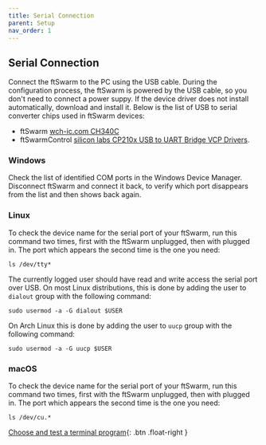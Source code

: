 ```yaml
---
title: Serial Connection
parent: Setup
nav_order: 1
---
```


## Serial Connection

Connect the ftSwarm to the PC using the USB cable. During the configuration process, the ftSwarm is powered by the USB cable, so you don't need to connect a power suppy.
If the device driver does not install automatically, download and install it. Below is the list of USB to serial converter chips used in ftSwarm devices:

- ftSwarm [wch-ic.com CH340C](http://www.wch-ic.com/downloads/CH341SER_ZIP.html)
- ftSwarmControl [silicon labs CP210x USB to UART Bridge VCP Drivers](https://www.silabs.com/developers/usb-to-uart-bridge-vcp-drivers).

### Windows

Check the list of identified COM ports in the Windows Device Manager. Disconnect ftSwarm and connect it back, 
to verify which port disappears from the list and then shows back again.

### Linux

To check the device name for the serial port of your ftSwarm, run this command two times, first with the ftSwarm unplugged, then with plugged in.
The port which appears the second time is the one you need:

```
ls /dev/tty*
```

The currently logged user should have read and write access the serial port over USB. 
On most Linux distributions, this is done by adding the user to `dialout` group with the following command:

```
sudo usermod -a -G dialout $USER
```

On Arch Linux this is done by adding the user to `uucp` group with the following command:

```
sudo usermod -a -G uucp $USER
```


### macOS

To check the device name for the serial port of your ftSwarm, run this command two times, first with the ftSwarm unplugged, then with plugged in.
The port which appears the second time is the one you need:

```
ls /dev/cu.*
```

[Choose and test a terminal program](../2_terminal){: .btn .float-right }
<br>
